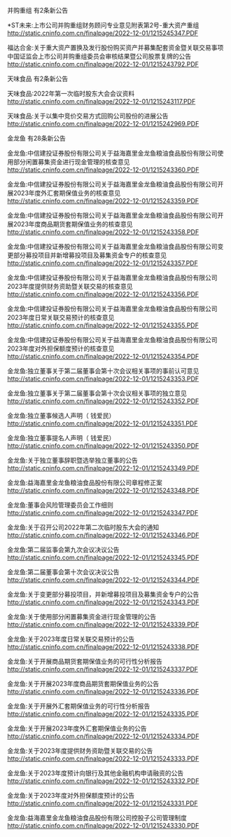 并购重组 有2条新公告 

*ST未来:上市公司并购重组财务顾问专业意见附表第2号-重大资产重组 http://static.cninfo.com.cn/finalpage/2022-12-01/1215245347.PDF 

福达合金:关于重大资产置换及发行股份购买资产并募集配套资金暨关联交易事项中国证监会上市公司并购重组委员会审核结果暨公司股票复牌的公告 http://static.cninfo.com.cn/finalpage/2022-12-01/1215243792.PDF 

天味食品 有2条新公告 

天味食品:2022年第一次临时股东大会会议资料 http://static.cninfo.com.cn/finalpage/2022-12-01/1215243117.PDF 

天味食品:关于以集中竞价交易方式回购公司股份的进展公告 http://static.cninfo.com.cn/finalpage/2022-12-01/1215242969.PDF 

金龙鱼 有28条新公告 

金龙鱼:中信建投证券股份有限公司关于益海嘉里金龙鱼粮油食品股份有限公司使用部分闲置募集资金进行现金管理的核查意见 http://static.cninfo.com.cn/finalpage/2022-12-01/1215243360.PDF 

金龙鱼:中信建投证券股份有限公司关于益海嘉里金龙鱼粮油食品股份有限公司开展2023年度外汇套期保值业务的核查意见 http://static.cninfo.com.cn/finalpage/2022-12-01/1215243359.PDF 

金龙鱼:中信建投证券股份有限公司关于益海嘉里金龙鱼粮油食品股份有限公司开展2023年度商品期货套期保值业务的核查意见 http://static.cninfo.com.cn/finalpage/2022-12-01/1215243358.PDF 

金龙鱼:中信建投证券股份有限公司关于益海嘉里金龙鱼粮油食品股份有限公司变更部分募投项目并新增募投项目及募集资金专户的核查意见 http://static.cninfo.com.cn/finalpage/2022-12-01/1215243357.PDF 

金龙鱼:中信建投证券股份有限公司关于益海嘉里金龙鱼粮油食品股份有限公司2023年度提供财务资助暨关联交易的核查意见 http://static.cninfo.com.cn/finalpage/2022-12-01/1215243356.PDF 

金龙鱼:中信建投证券股份有限公司关于益海嘉里金龙鱼粮油食品股份有限公司2023年度日常关联交易预计的核查意见 http://static.cninfo.com.cn/finalpage/2022-12-01/1215243355.PDF 

金龙鱼:中信建投证券股份有限公司关于益海嘉里金龙鱼粮油食品股份有限公司2023年度对外担保额度预计的核查意见 http://static.cninfo.com.cn/finalpage/2022-12-01/1215243354.PDF 

金龙鱼:独立董事关于第二届董事会第十次会议相关事项的事前认可意见 http://static.cninfo.com.cn/finalpage/2022-12-01/1215243353.PDF 

金龙鱼:独立董事关于第二届董事会第十次会议相关事项的独立意见 http://static.cninfo.com.cn/finalpage/2022-12-01/1215243352.PDF 

金龙鱼:独立董事候选人声明（ 钱爱民） http://static.cninfo.com.cn/finalpage/2022-12-01/1215243351.PDF 

金龙鱼:独立董事提名人声明（ 钱爱民） http://static.cninfo.com.cn/finalpage/2022-12-01/1215243350.PDF 

金龙鱼:关于独立董事辞职暨选举独立董事的公告 http://static.cninfo.com.cn/finalpage/2022-12-01/1215243349.PDF 

金龙鱼:益海嘉里金龙鱼粮油食品股份有限公司章程修正案 http://static.cninfo.com.cn/finalpage/2022-12-01/1215243348.PDF 

金龙鱼:董事会风险管理委员会工作细则 http://static.cninfo.com.cn/finalpage/2022-12-01/1215243347.PDF 

金龙鱼:关于召开公司2022年第二次临时股东大会的通知 http://static.cninfo.com.cn/finalpage/2022-12-01/1215243346.PDF 

金龙鱼:第二届监事会第九次会议决议公告 http://static.cninfo.com.cn/finalpage/2022-12-01/1215243345.PDF 

金龙鱼:第二届董事会第十次会议决议公告 http://static.cninfo.com.cn/finalpage/2022-12-01/1215243344.PDF 

金龙鱼:关于变更部分募投项目，并新增募投项目及募集资金专户的公告 http://static.cninfo.com.cn/finalpage/2022-12-01/1215243343.PDF 

金龙鱼:关于使用部分闲置募集资金进行现金管理的公告 http://static.cninfo.com.cn/finalpage/2022-12-01/1215243339.PDF 

金龙鱼:关于2023年度日常关联交易预计的公告 http://static.cninfo.com.cn/finalpage/2022-12-01/1215243338.PDF 

金龙鱼:关于开展商品期货套期保值业务的可行性分析报告 http://static.cninfo.com.cn/finalpage/2022-12-01/1215243337.PDF 

金龙鱼:关于开展2023年度商品期货套期保值业务的公告 http://static.cninfo.com.cn/finalpage/2022-12-01/1215243336.PDF 

金龙鱼:关于开展外汇套期保值业务的可行性分析报告 http://static.cninfo.com.cn/finalpage/2022-12-01/1215243335.PDF 

金龙鱼:关于开展2023年度外汇套期保值业务的公告 http://static.cninfo.com.cn/finalpage/2022-12-01/1215243334.PDF 

金龙鱼:关于2023年度提供财务资助暨关联交易的公告 http://static.cninfo.com.cn/finalpage/2022-12-01/1215243333.PDF 

金龙鱼:关于2023年度预计向银行及其他金融机构申请融资的公告 http://static.cninfo.com.cn/finalpage/2022-12-01/1215243332.PDF 

金龙鱼:关于2023年度对外担保额度预计的公告 http://static.cninfo.com.cn/finalpage/2022-12-01/1215243331.PDF 

金龙鱼:益海嘉里金龙鱼粮油食品股份有限公司控股子公司管理制度 http://static.cninfo.com.cn/finalpage/2022-12-01/1215243330.PDF 


